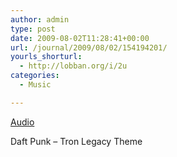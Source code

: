 ```yaml
---
author: admin
type: post
date: 2009-08-02T11:28:41+00:00
url: /journal/2009/08/02/154194201/
yourls_shorturl:
  - http://lobban.org/i/2u
categories:
  - Music

---
```

[Audio][1]

Daft Punk &#8211; Tron Legacy Theme

 [1]: http://www.tumblr.com/audio_file/154194201/0v7eyNsB4ql2xcglaw9wgqhx